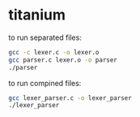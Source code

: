 # titanium

to run separated files:
``` bash
gcc -c lexer.c -o lexer.o
gcc parser.c lexer.o -o parser
./parser
```

to run compined files:
``` bash
gcc lexer_parser.c -o lexer_parser
./lexer_parser
```